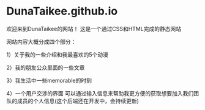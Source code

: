 # DunaTaikee.github.io

欢迎来到DunaTaikee的网站！
这是一个通过CSS和HTML完成的静态网站

网站内容大概分成四个部分：

1）关于我的一些介绍和我最喜欢的5个动漫

2）我的朋友公众里面的一些文章

3）我生活中一些memorable的时刻

4）一个用户交涉的界面 可以通过输入信息来帮助我更方便的获取想要加入我们团队的成员的个人信息(这个后端还在开发中，会持续更新)
